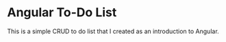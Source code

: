# Angular To-Do List

This is a simple CRUD to do list that I created as an introduction to Angular.
